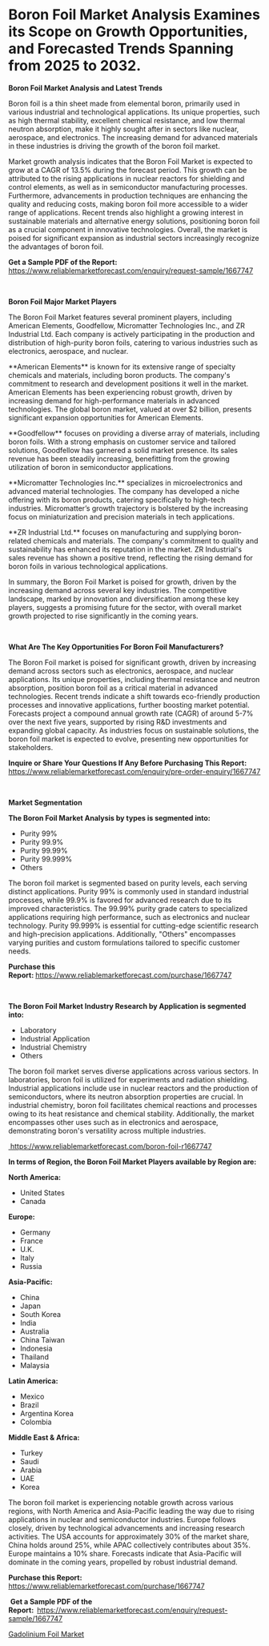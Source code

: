 <p><h1>Boron Foil Market Analysis Examines its Scope on Growth Opportunities, and Forecasted Trends Spanning from 2025 to 2032.</h1></p><p><strong>Boron Foil Market Analysis and Latest Trends</strong></p>
<p><p>Boron foil is a thin sheet made from elemental boron, primarily used in various industrial and technological applications. Its unique properties, such as high thermal stability, excellent chemical resistance, and low thermal neutron absorption, make it highly sought after in sectors like nuclear, aerospace, and electronics. The increasing demand for advanced materials in these industries is driving the growth of the boron foil market.</p><p>Market growth analysis indicates that the Boron Foil Market is expected to grow at a CAGR of 13.5% during the forecast period. This growth can be attributed to the rising applications in nuclear reactors for shielding and control elements, as well as in semiconductor manufacturing processes. Furthermore, advancements in production techniques are enhancing the quality and reducing costs, making boron foil more accessible to a wider range of applications. Recent trends also highlight a growing interest in sustainable materials and alternative energy solutions, positioning boron foil as a crucial component in innovative technologies. Overall, the market is poised for significant expansion as industrial sectors increasingly recognize the advantages of boron foil.</p></p>
<p><strong>Get a Sample PDF of the Report:&nbsp;</strong> <a href="https://www.reliablemarketforecast.com/enquiry/request-sample/1667747?utm_campaign=2324&utm_medium=2&utm_source=Github&utm_content=ia&utm_term=07032025&utm_id=boron-foil">https://www.reliablemarketforecast.com/enquiry/request-sample/1667747</a></p>
<p>&nbsp;</p>
<p><strong>Boron Foil Major Market Players</strong></p>
<p><p>The Boron Foil Market features several prominent players, including American Elements, Goodfellow, Micromatter Technologies Inc., and ZR Industrial Ltd. Each company is actively participating in the production and distribution of high-purity boron foils, catering to various industries such as electronics, aerospace, and nuclear.</p><p>**American Elements** is known for its extensive range of specialty chemicals and materials, including boron products. The company's commitment to research and development positions it well in the market. American Elements has been experiencing robust growth, driven by increasing demand for high-performance materials in advanced technologies. The global boron market, valued at over $2 billion, presents significant expansion opportunities for American Elements.</p><p>**Goodfellow** focuses on providing a diverse array of materials, including boron foils. With a strong emphasis on customer service and tailored solutions, Goodfellow has garnered a solid market presence. Its sales revenue has been steadily increasing, benefitting from the growing utilization of boron in semiconductor applications.</p><p>**Micromatter Technologies Inc.** specializes in microelectronics and advanced material technologies. The company has developed a niche offering with its boron products, catering specifically to high-tech industries. Micromatter’s growth trajectory is bolstered by the increasing focus on miniaturization and precision materials in tech applications.</p><p>**ZR Industrial Ltd.** focuses on manufacturing and supplying boron-related chemicals and materials. The company's commitment to quality and sustainability has enhanced its reputation in the market. ZR Industrial's sales revenue has shown a positive trend, reflecting the rising demand for boron foils in various technological applications.</p><p>In summary, the Boron Foil Market is poised for growth, driven by the increasing demand across several key industries. The competitive landscape, marked by innovation and diversification among these key players, suggests a promising future for the sector, with overall market growth projected to rise significantly in the coming years.</p></p>
<p>&nbsp;</p>
<p><strong>What Are The Key Opportunities For Boron Foil Manufacturers?</strong></p>
<p><p>The Boron Foil market is poised for significant growth, driven by increasing demand across sectors such as electronics, aerospace, and nuclear applications. Its unique properties, including thermal resistance and neutron absorption, position boron foil as a critical material in advanced technologies. Recent trends indicate a shift towards eco-friendly production processes and innovative applications, further boosting market potential. Forecasts project a compound annual growth rate (CAGR) of around 5-7% over the next five years, supported by rising R&D investments and expanding global capacity. As industries focus on sustainable solutions, the boron foil market is expected to evolve, presenting new opportunities for stakeholders.</p></p>
<p><strong>Inquire or Share Your Questions If Any Before Purchasing This Report:</strong> <a href="https://www.reliablemarketforecast.com/enquiry/pre-order-enquiry/1667747?utm_campaign=2324&utm_medium=2&utm_source=Github&utm_content=ia&utm_term=07032025&utm_id=boron-foil">https://www.reliablemarketforecast.com/enquiry/pre-order-enquiry/1667747</a></p>
<p>&nbsp;</p>
<p><strong>Market Segmentation</strong></p>
<p><strong>The Boron Foil Market Analysis by types is segmented into:</strong></p>
<p><ul><li>Purity 99%</li><li>Purity 99.9%</li><li>Purity 99.99%</li><li>Purity 99.999%</li><li>Others</li></ul></p>
<p><p>The boron foil market is segmented based on purity levels, each serving distinct applications. Purity 99% is commonly used in standard industrial processes, while 99.9% is favored for advanced research due to its improved characteristics. The 99.99% purity grade caters to specialized applications requiring high performance, such as electronics and nuclear technology. Purity 99.999% is essential for cutting-edge scientific research and high-precision applications. Additionally, "Others" encompasses varying purities and custom formulations tailored to specific customer needs.</p></p>
<p><strong>Purchase this Report:&nbsp;</strong><a href="https://www.reliablemarketforecast.com/purchase/1667747?utm_campaign=2324&utm_medium=2&utm_source=Github&utm_content=ia&utm_term=07032025&utm_id=boron-foil">https://www.reliablemarketforecast.com/purchase/1667747</a></p>
<p>&nbsp;</p>
<p><strong>The Boron Foil Market Industry Research by Application is segmented into:</strong></p>
<p><ul><li>Laboratory</li><li>Industrial Application</li><li>Industrial Chemistry</li><li>Others</li></ul></p>
<p><p>The boron foil market serves diverse applications across various sectors. In laboratories, boron foil is utilized for experiments and radiation shielding. Industrial applications include use in nuclear reactors and the production of semiconductors, where its neutron absorption properties are crucial. In industrial chemistry, boron foil facilitates chemical reactions and processes owing to its heat resistance and chemical stability. Additionally, the market encompasses other uses such as in electronics and aerospace, demonstrating boron's versatility across multiple industries.</p></p>
<p><a href="https://www.reliablemarketforecast.com/boron-foil-r1667747?utm_campaign=2324&utm_medium=2&utm_source=Github&utm_content=ia&utm_term=07032025&utm_id=boron-foil">&nbsp;https://www.reliablemarketforecast.com/boron-foil-r1667747</a></p>
<p><strong>In terms of Region, the Boron Foil Market Players available by Region are:</strong></p>
<p>
    <p> <strong> North America: </strong>
        <ul>
            <li>United States</li>
            <li>Canada</li>
        </ul>
        </p> 
    <p> <strong> Europe: </strong>
        <ul>
            <li>Germany</li>
            <li>France</li>
            <li>U.K.</li>
            <li>Italy</li>
            <li>Russia</li>
        </ul>
        </p> 
    <p> <strong> Asia-Pacific: </strong>
        <ul>
            <li>China</li>
            <li>Japan</li>
            <li>South Korea</li>
            <li>India</li>
            <li>Australia</li>
            <li>China Taiwan</li>
            <li>Indonesia</li>
            <li>Thailand</li>
            <li>Malaysia</li>
        </ul>
        </p> 
    <p> <strong> Latin America: </strong>
        <ul>
            <li>Mexico</li>
            <li>Brazil</li>
            <li>Argentina Korea</li>
            <li>Colombia</li>
        </ul>
        </p> 
    <p> <strong> Middle East & Africa: </strong>
        <ul>
            <li>Turkey</li>
            <li>Saudi</li>
            <li>Arabia</li>
            <li>UAE</li>
            <li>Korea</li>
        </ul>
    </p>
    </p>
<p><p>The boron foil market is experiencing notable growth across various regions, with North America and Asia-Pacific leading the way due to rising applications in nuclear and semiconductor industries. Europe follows closely, driven by technological advancements and increasing research activities. The USA accounts for approximately 30% of the market share, China holds around 25%, while APAC collectively contributes about 35%. Europe maintains a 10% share. Forecasts indicate that Asia-Pacific will dominate in the coming years, propelled by robust industrial demand.</p></p>
<p><strong>Purchase this Report: </strong><a href="https://www.reliablemarketforecast.com/purchase/1667747?utm_campaign=2324&utm_medium=2&utm_source=Github&utm_content=ia&utm_term=07032025&utm_id=boron-foil">https://www.reliablemarketforecast.com/purchase/1667747</a></p>
<p>&nbsp;<strong>Get a Sample PDF of the Report:&nbsp;&nbsp;</strong><a href="https://www.reliablemarketforecast.com/enquiry/request-sample/1667747?utm_campaign=2324&utm_medium=2&utm_source=Github&utm_content=ia&utm_term=07032025&utm_id=boron-foil">https://www.reliablemarketforecast.com/enquiry/request-sample/1667747</a></p>
<p><strong></strong></p>
<p><p><a href="https://github.com/janraimondo83/Market-Research-Report-List-1/blob/main/gadolinium-foil-market.md?utm_campaign=2324&utm_medium=2&utm_source=Github&utm_content=ia&utm_term=07032025&utm_id=boron-foil">Gadolinium Foil Market</a></p></p>